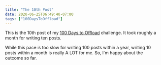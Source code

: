 ```yaml
---
title: "The 10th Post"
date: 2020-06-25T06:49:40-07:00
tags: ["100DaysToOffload"]
---
```

This is the 10th post of my [100 Days to Offload](https://100daystooffload.com/) challenge. It took roughly a month for writing ten posts.

While this pace is too slow for writing 100 posts within a year, writing 10 posts within a month is really A LOT for me. So, I'm happy about the outcome so far.
